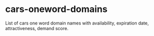 # cars-oneword-domains
List of cars one word domain names with availability, expiration date, attractiveness, demand score.
